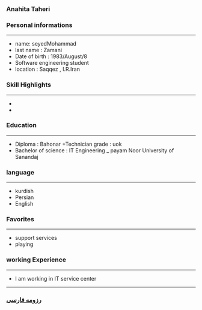
### Anahita Taheri


### Personal informations

---
+ name: seyedMohammad
+ last name : Zamani
+ Date of birth : 1983/August/8
+ Software engineering student
+ location : Saqqez , I.R.Iran


### Skill Highlights

---
+ 
+ 


### Education

---
+ Diploma : Bahonar 
+Technician grade : uok
+ Bachelor of science : IT Engineering
_ payam Noor University of Sanandaj 

### language

---
+ kurdish
+ Persian
+ English

### Favorites

---
+ support services 
+ playing 

### working Experience

---
+ I am working in IT service center




--- 
### [رزومه فارسی](resume-fa.md)
